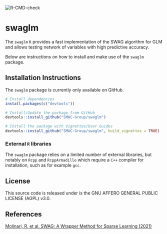 ![R-CMD-check](https://github.com/SMAC-Group/swaglm/actions/workflows/R-CMD-check.yaml/badge.svg)

# swaglm

The `swaglm` `R` provides a fast implementation of the SWAG algorithm for GLM and allows testing network of variables with high predictive accuracy.

Below are instructions on how to install and make use of the `swaglm` package.

## Installation Instructions

The `swaglm` package is currently only available on  GitHub.

``` r
# Install dependencies
install.packages(c("devtools"))

# Install/Update the package from GitHub
devtools::install_github("SMAC-Group/swaglm")

# Install the package with Vignettes/User Guides 
devtools::install_github("SMAC-Group/swaglm", build_vignettes = TRUE)
```


### External `R` libraries

The `swaglm` package relies on a limited number of external libraries, but notably on `Rcpp` and `RcppArmadillo` which require a `C++` compiler for installation, such as for example `gcc`.


## License

This source code is released under is the GNU AFFERO GENERAL PUBLIC LICENSE (AGPL) v3.0. 

## References

[Molinari, R. et al. SWAG: A Wrapper Method for Sparse Learning (2021) ](https://arxiv.org/abs/2006.12837)


